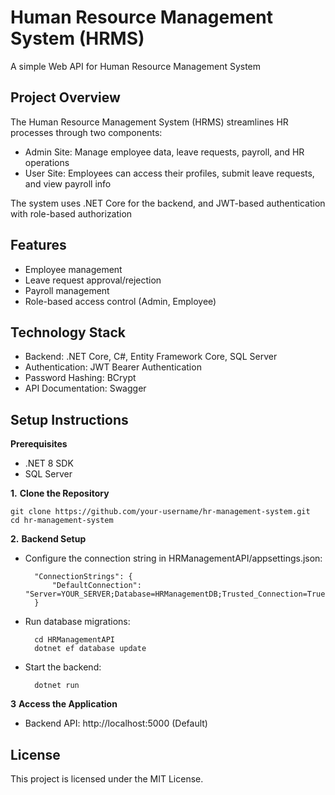 # Human Resource Management System (HRMS)
A simple Web API for Human Resource Management System
## Project Overview
The Human Resource Management System (HRMS) streamlines HR processes through two components:
  - Admin Site: Manage employee data, leave requests, payroll, and HR operations
  - User Site: Employees can access their profiles, submit leave requests, and view payroll info<br>

The system uses .NET Core for the backend, and JWT-based authentication with role-based authorization
## Features
- Employee management
- Leave request approval/rejection
- Payroll management
- Role-based access control (Admin, Employee)
## Technology Stack
- Backend: .NET Core, C#, Entity Framework Core, SQL Server
- Authentication: JWT Bearer Authentication
- Password Hashing: BCrypt
- API Documentation: Swagger
## Setup Instructions
 **Prerequisites**
* .NET 8 SDK
* SQL Server
  
**1.** **Clone the Repository**

    git clone https://github.com/your-username/hr-management-system.git
    cd hr-management-system

**2.** **Backend Setup**
* Configure the connection string in HRManagementAPI/appsettings.json:

        "ConnectionStrings": {
            "DefaultConnection": "Server=YOUR_SERVER;Database=HRManagementDB;Trusted_Connection=True;MultipleActiveResultSets=true"
        }
  
* Run database migrations:

        cd HRManagementAPI
        dotnet ef database update
* Start the backend:
  
        dotnet run

**3** **Access the Application**

- Backend API: http://localhost:5000 (Default)

## License
This project is licensed under the MIT License.


